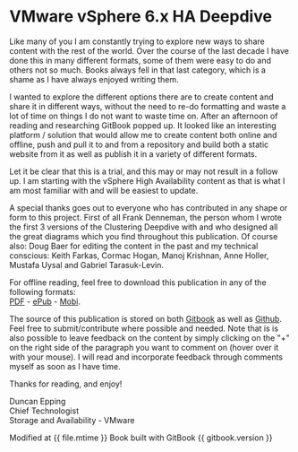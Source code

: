 VMware vSphere 6.x HA Deepdive
=======

Like many of you I am constantly trying to explore new ways to share content with the rest of the world. Over the course of the last decade I have done this in many different formats, some of them were easy to do and others not so much. Books always fell in that last category, which is a shame as I have always enjoyed writing them.

I wanted to explore the different options there are to create content and share it in different ways, without the need to re-do formatting and waste a lot of time on things I do not want to waste time on. After an afternoon of reading and researching GitBook popped up. It looked like an interesting platform / solution that would allow me to create content both online and offline, push and pull it to and from a repository and build both a static website from it as well as publish it in a variety of different formats.

Let it be clear that this is a trial, and this may or may not result in a follow up. I am starting with the vSphere High Availability content as that is what I am most familiar with and will be easiest to update.

A special thanks goes out to everyone who has contributed in any shape or form to this project. First of all Frank Denneman, the person whom I wrote the first 3 versions of the Clustering Deepdive with and who designed all the great diagrams which you find throughout this publication. Of course also: Doug Baer for editing the content in the past and my technical conscious: Keith Farkas, Cormac Hogan, Manoj Krishnan, Anne Holler, Mustafa Uysal and Gabriel Tarasuk-Levin. 

For offline reading, feel free to download this publication in any of the following formats:<br> [PDF](https://www.gitbook.com/download/pdf/book/duncanyb/vsphere-ha-deepdive) - [ePub](https://www.gitbook.com/download/epub/book/duncanyb/vsphere-ha-deepdive) - [Mobi](https://www.gitbook.com/download/mobi/book/duncanyb/vsphere-ha-deepdive).

The source of this publication is stored on both [Gitbook](https://www.gitbook.com/book/duncanyb/vsphere-ha-deepdive/details) as well as [Github](https://github.com/duncanyb/vsphere-ha-deepdive). Feel free to submit/contribute where possible and needed. Note that is is also possible to leave feedback on the content by simply clicking on the "+" on the right side of the paragraph you want to comment on (hover over it with your mouse). I will read and incorporate feedback through comments myself as soon as I have time.

Thanks for reading, and enjoy!

Duncan Epping<br>
Chief Technologist<br>
Storage and Availability - VMware

Modified at {{ file.mtime }}
Book built with GitBook {{ gitbook.version }}

